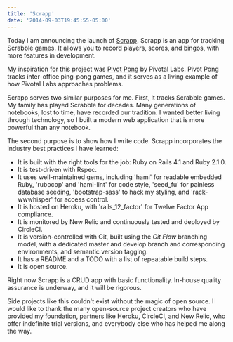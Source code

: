 ```yaml
---
title: 'Scrapp'
date: '2014-09-03T19:45:55-05:00'
---
```


Today I am announcing the launch of <a href='https://scrapp.herokuapp.com'>Scrapp</a>.  Scrapp is an app for tracking Scrabble games.  It allows you to record players, scores, and bingos, with more features in development.

My inspiration for this project was <a href='https://github.com/seanmoon/pivot-pong'>Pivot Pong</a> by Pivotal Labs.  Pivot Pong tracks inter-office ping-pong games, and it serves as a living example of how Pivotal Labs approaches problems.

Scrapp serves two similar purposes for me.  First, it tracks Scrabble games.  My family has played Scrabble for decades.  Many generations of notebooks, lost to time, have recorded our tradition.  I wanted better living through technology, so I built a modern web application that is more powerful than any notebook.

The second purpose is to show how I write code.  Scrapp incorporates the industry best practices I have learned:

* It is built with the right tools for the job: Ruby on Rails 4.1 and Ruby 2.1.0.
* It is test-driven with Rspec.
* It uses well-maintained gems, including 'haml' for readable embedded Ruby, 'rubocop' and 'haml-lint' for code style, 'seed_fu' for painless database seeding, 'bootstrap-sass' to hack my styling, and 'rack-wwwhisper' for access control.
* It is hosted on Heroku, with 'rails_12_factor' for Twelve Factor App compliance.
* It is monitored by New Relic and continuously tested and deployed by CircleCI.
* It is version-controlled with Git, built using the <em>Git Flow</em> branching model, with a dedicated master and develop branch and corresponding environments, and semantic version tagging.
* It has a README and a TODO with a list of repeatable build steps.
* It is open source.

Right now Scrapp is a CRUD app with basic functionality.  In-house quality assurance is underway, and it will be rigorous.

Side projects like this couldn't exist without the magic of open source.  I would like to thank the many open-source project creators who have provided my foundation, partners like Heroku, CircleCI, and New Relic, who offer indefinite trial versions, and everybody else who has helped me along the way.
